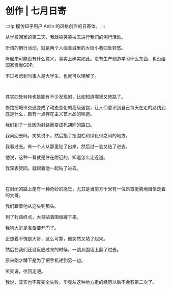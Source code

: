 # 创作 | 七月日寄

:::tip
模仿知乎用户 Anlin 的风格创作的日寄体。
:::

从学校回家的第二天，我就被笑笑拉去进行我们的例行活动。

所谓的例行活动，就是两个人绕着城里的大街小巷四处转悠。

听起来可能没有什么意义，事实上确实如此。没有生产创造学习什么东西，也没给国家贡献GDP。

不过考虑到当事人是大学生，也就可以理解了。

<br />

其实四处转转也是能有不少发现的，比如知道哪里又修路了。

修路把城市交通变成了动态变化的高级迷宫，让人们意识到自己每天在走的路线到底是什么，颇有一点存在主义艺术品的味道。

我们到了一处因为封路而变成死胡同的路口。

我问回去吗，笑笑说不，然后指了指围栏和绿化带之间的地方。

我看过去。有一个人从那里钻了出来，然后过一会又钻了进去。

他说，这种一看就是住在附近的，知道怎么走近道。

我深表赞同。就跟着他一起钻了进去。

<br />

在封闭的路上走有一种奇妙的感觉，尤其是当前方十米有一位昂首挺胸地自信走着的大哥。

我们跟着他从这头到那头。

到了封路终点，大哥贴着围墙蹲下来。

我猜大哥是准备要开门了。

正想着不愧是大哥，这么可靠，他突然又站了起来。

然后在我们还没反应过来的时候，一跳从围墙上翻了过去。

原来刚才蹲下是为了把手机递到另一边。

笑笑说，往回走吧。

我说，其实也不算完全失败，毕竟从这种地方走的经历以后不会有第二次了。

